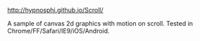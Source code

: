 http://hypnosphi.github.io/Scroll/

A sample of canvas 2d graphics with motion on scroll. Tested in Chrome/FF/Safari/IE9/iOS/Android.
